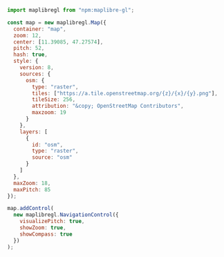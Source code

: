 
<div id="map" style="width: 100%; height: 450px;"></div>

<link rel="stylesheet" href="${import.meta.resolve("npm:maplibre-gl/dist/maplibre-gl.css")}">

```js
import maplibregl from "npm:maplibre-gl";
```

```js
const map = new maplibregl.Map({
  container: "map",
  zoom: 12,
  center: [11.39085, 47.27574],
  pitch: 52,
  hash: true,
  style: {
    version: 8,
    sources: {
      osm: {
        type: "raster",
        tiles: ["https://a.tile.openstreetmap.org/{z}/{x}/{y}.png"],
        tileSize: 256,
        attribution: "&copy; OpenStreetMap Contributors",
        maxzoom: 19
      }
    },
    layers: [
      {
        id: "osm",
        type: "raster",
        source: "osm"
      }
    ]
  },
  maxZoom: 18,
  maxPitch: 85
});

map.addControl(
  new maplibregl.NavigationControl({
    visualizePitch: true,
    showZoom: true,
    showCompass: true
  })
);
```

